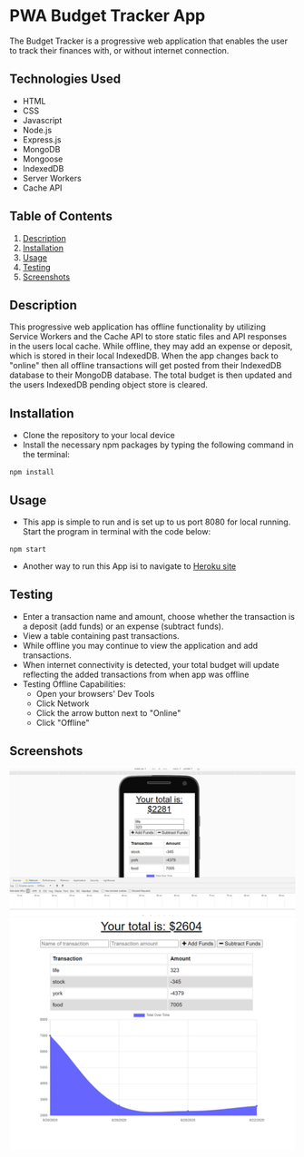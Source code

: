 # PWA Budget Tracker App

The Budget Tracker is a progressive web application that enables the user to track their finances with, or without internet connection.

## Technologies Used 

* HTML
* CSS 
* Javascript 
* Node.js 
* Express.js 
* MongoDB 
* Mongoose 
* IndexedDB
* Server Workers 
* Cache API 

## Table of Contents 

1. [Description](#Description)
2. [Installation](#Installation)
3. [Usage](#Usage)
4. [Testing](#Testing)
5. [Screenshots](#Screenshots)

## Description 

This progressive web application has offline functionality by utilizing Service Workers and the Cache API to store static files and API responses in the users local cache. While offline, they may add an expense or deposit, which is stored in their local IndexedDB. When the app changes back to "online" then all offline transactions will get posted from their IndexedDB database to their MongoDB database. The total budget is then updated and the users IndexedDB pending object store is cleared.

## Installation 

* Clone the repository to your local device 
* Install the necessary npm packages by typing the following command in the terminal:

```
npm install
```

## Usage 

* This app is simple to run and is set up to us port 8080 for local running. Start the program in terminal with the code below:
```
npm start
```

* Another way to run this App isi to navigate to [Heroku site](https://budget-tracker-jl.herokuapp.com/)

## Testing

* Enter a transaction name and amount, choose whether the transaction is a deposit (add funds) or an expense (subtract funds).
* View a table containing past transactions.
* While offline you may continue to view the application and add transactions.
* When internet connectivity is detected, your total budget will update reflecting the added transactions from when app was offline
* Testing Offline Capabilities:
    * Open your browsers' Dev Tools
    * Click Network
    * Click the arrow button next to "Online"
    * Click "Offline"


## Screenshots

![](public/assets/images/offline-part.png)
![](public/assets/images/init-pg.png)